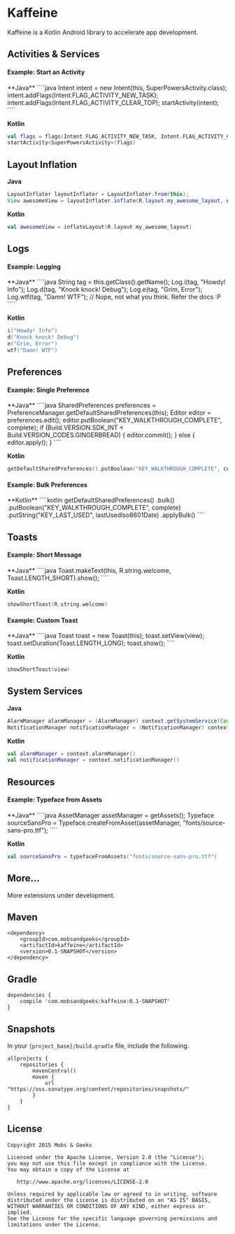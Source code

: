 Kaffeine
========
Kaffeine is a Kotlin Android library to accelerate app development.

Activities & Services
---------------------
<h4>Example: Start an Activity</h4>
**Java**
````java
Intent intent = new Intent(this, SuperPowersActivity.class);
intent.addFlags(Intent.FLAG_ACTIVITY_NEW_TASK);
intent.addFlags(Intent.FLAG_ACTIVITY_CLEAR_TOP);
startActivity(intent);
````

**Kotlin**
````kotlin
val flags = flags(Intent.FLAG_ACTIVITY_NEW_TASK, Intent.FLAG_ACTIVITY_CLEAR_TOP)
startActivity<SuperPowersActivity>(flags)
````

Layout Inflation
----------------
**Java**
````java
LayoutInflater layoutInflater = LayoutInflater.from(this);
View awesomeView = layoutInflater.inflate(R.layout.my_awesome_layout, null);
````

**Kotlin**
````kotlin
val awesomeView = inflateLayout(R.layout.my_awesome_layout)
````

Logs
----
<h4>Example: Logging</h4>
**Java**
````java
String tag = this.getClass().getName();
Log.i(tag, "Howdy! Info");
Log.d(tag, "Knock knock! Debug");
Log.e(tag, "Grim, Error");
Log.wtf(tag, "Damn! WTF"); // Nope, not what you think. Refer the docs :P
````

**Kotlin**
````kotlin
i("Howdy! Info")
d("Knock knock! Debug")
e("Grim, Error")
wtf("Damn! WTF")
````

Preferences
-----------
<h4>Example: Single Preference</h4>
**Java**
````java
SharedPreferences preferences = PreferenceManager.getDefaultSharedPreferences(this);
Editor editor = preferences.edit();
editor.putBoolean("KEY_WALKTHROUGH_COMPLETE", complete);
if (Build.VERSION.SDK_INT < Build.VERSION_CODES.GINGERBREAD) {
  editor.commit();
} else {
  editor.apply();
}
````

**Kotlin**
````kotlin
getDefaultSharedPreferences().putBoolean("KEY_WALKTHROUGH_COMPLETE", complete)
````

<h4>Example: Bulk Preferences</h4>
**Kotlin**
````kotlin
getDefaultSharedPreferences()
  .bulk()
  .putBoolean("KEY_WALKTHROUGH_COMPLETE", complete)
  .putString("KEY_LAST_USED", lastUsedIso8601Date)
  .applyBulk()
````

Toasts
------
<h4>Example: Short Message</h4>
**Java**
````java
Toast.makeText(this, R.string.welcome, Toast.LENGTH_SHORT).show();
````

**Kotlin**
````kotlin
showShortToast(R.string.welcome)
````

<h4>Example: Custom Toast</h4>
**Java**
````java
Toast toast = new Toast(this);
toast.setView(view);
toast.setDuration(Toast.LENGTH_LONG);
toast.show();
````

**Kotlin**
````kotlin
showShortToast(view)
````

System Services
---------------
**Java**
````java
AlarmManager alarmManager = (AlarmManager) context.getSystemService(Context.ALARM_SERVICE);
NotificationManager notificationManager = (NotificationManager) context.getSystemService(Context.NOTIFICATION_SERVICE);
````

**Kotlin**
````kotlin
val alarmManager = context.alarmManager()
val notificationManager = context.notificationManager()
````

Resources
---------
<h4>Example: Typeface from Assets</h4>
**Java**
````java
AssetManager assetManager = getAssets();
Typeface sourceSansPro = Typeface.createFromAsset(assetManager, "fonts/source-sans-pro.ttf");
````

**Kotlin**
````kotlin
val sourceSansPro = typefaceFromAssets("fonts/source-sans-pro.ttf")
````

More...
-------
More extensions under development.

Maven
-----
    <dependency>
        <groupId>com.mobsandgeeks</groupId>
        <artifactId>kaffeine</artifactId>
        <version>0.1-SNAPSHOT</version>
    </dependency>

Gradle
------
    dependencies {
        compile 'com.mobsandgeeks:kaffeine:0.1-SNAPSHOT'
    }

Snapshots
---------
In your `{project_base}/build.gradle` file, include the following.

    allprojects {
        repositories {
            mavenCentral()
            maven {
                url "https://oss.sonatype.org/content/repositories/snapshots/"
            }
        }
    }

License
-------
    Copyright 2015 Mobs & Geeks

    Licensed under the Apache License, Version 2.0 (the "License");
    you may not use this file except in compliance with the License.
    You may obtain a copy of the License at

       http://www.apache.org/licenses/LICENSE-2.0

    Unless required by applicable law or agreed to in writing, software
    distributed under the License is distributed on an "AS IS" BASIS,
    WITHOUT WARRANTIES OR CONDITIONS OF ANY KIND, either express or implied.
    See the License for the specific language governing permissions and
    limitations under the License.
